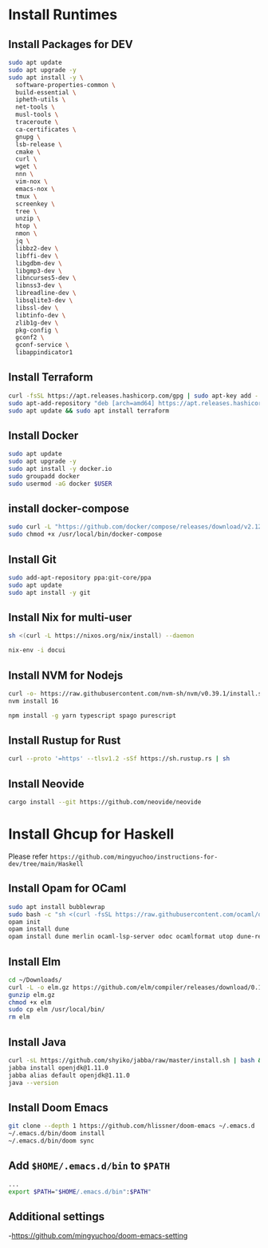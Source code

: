 # Install Runtimes

## Install Packages for DEV

```sh
sudo apt update
sudo apt upgrade -y
sudo apt install -y \
  software-properties-common \
  build-essential \
  ipheth-utils \
  net-tools \
  musl-tools \
  traceroute \
  ca-certificates \
  gnupg \
  lsb-release \
  cmake \
  curl \
  wget \
  nnn \
  vim-nox \
  emacs-nox \
  tmux \
  screenkey \
  tree \
  unzip \
  htop \
  nmon \
  jq \
  libbz2-dev \
  libffi-dev \
  libgdbm-dev \
  libgmp3-dev \
  libncurses5-dev \
  libnss3-dev \
  libreadline-dev \
  libsqlite3-dev \
  libssl-dev \
  libtinfo-dev \
  zlib1g-dev \
  pkg-config \
  gconf2 \
  gconf-service \
  libappindicator1
```

## Install Terraform

```sh
curl -fsSL https://apt.releases.hashicorp.com/gpg | sudo apt-key add -
sudo apt-add-repository "deb [arch=amd64] https://apt.releases.hashicorp.com $(lsb_release -cs) main"
sudo apt update && sudo apt install terraform
```

## Install Docker

```sh
sudo apt update
sudo apt upgrade -y
sudo apt install -y docker.io
sudo groupadd docker
sudo usermod -aG docker $USER
```

## install docker-compose

```sh
sudo curl -L "https://github.com/docker/compose/releases/download/v2.12.2/docker-compose-$(uname -s)-$(uname -m)" -o /usr/local/bin/docker-compose
sudo chmod +x /usr/local/bin/docker-compose
```

## Install Git

```sh
sudo add-apt-repository ppa:git-core/ppa
sudo apt update
sudo apt install -y git
```

## Install Nix for multi-user

```sh
sh <(curl -L https://nixos.org/nix/install) --daemon

nix-env -i docui
```

## Install NVM for Nodejs

```sh
curl -o- https://raw.githubusercontent.com/nvm-sh/nvm/v0.39.1/install.sh | bash
nvm install 16

npm install -g yarn typescript spago purescript
```

## Install Rustup for Rust

```sh
curl --proto '=https' --tlsv1.2 -sSf https://sh.rustup.rs | sh
```

## Install Neovide

```sh
cargo install --git https://github.com/neovide/neovide
```

# Install Ghcup for Haskell

Please refer `https://github.com/mingyuchoo/instructions-for-dev/tree/main/Haskell`


## Install Opam for OCaml

```sh
sudo apt install bubblewrap
sudo bash -c "sh <(curl -fsSL https://raw.githubusercontent.com/ocaml/opam/master/shell/install.sh)"
opam init
opam install dune
opam install dune merlin ocaml-lsp-server odoc ocamlformat utop dune-release
```

## Install Elm

```sh
cd ~/Downloads/
curl -L -o elm.gz https://github.com/elm/compiler/releases/download/0.19.1/binary-for-linux-64-bit.gz
gunzip elm.gz
chmod +x elm
sudo cp elm /usr/local/bin/
rm elm
```

## Install Java

```sh
curl -sL https://github.com/shyiko/jabba/raw/master/install.sh | bash && . ~/.jabba/jabba.sh
jabba install openjdk@1.11.0
jabba alias default openjdk@1.11.0
java --version
```

## Install Doom Emacs

```sh
git clone --depth 1 https://github.com/hlissner/doom-emacs ~/.emacs.d
~/.emacs.d/bin/doom install
~/.emacs.d/bin/doom sync

```

## Add `$HOME/.emacs.d/bin` to `$PATH`

```sh
...
export $PATH="$HOME/.emacs.d/bin":$PATH"
```

## Additional settings

-<https://github.com/mingyuchoo/doom-emacs-setting>

